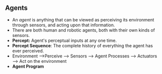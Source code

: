 ## Agents
- An *agent* is anything that can be viewed as perceiving its environment through sensors, and acting upon that information.
- There are both human and robotic agents, both with their own kinds of sensors.
- **Percept:** Agent's perceptual inputs at any one time.
- **Percept Sequence**: The complete history of everything the agent has ever perceived.
- Environment -->Perceive --> Sensors --> Agent Processes --> Actuators --> Act on the environment
- **Agent Program**